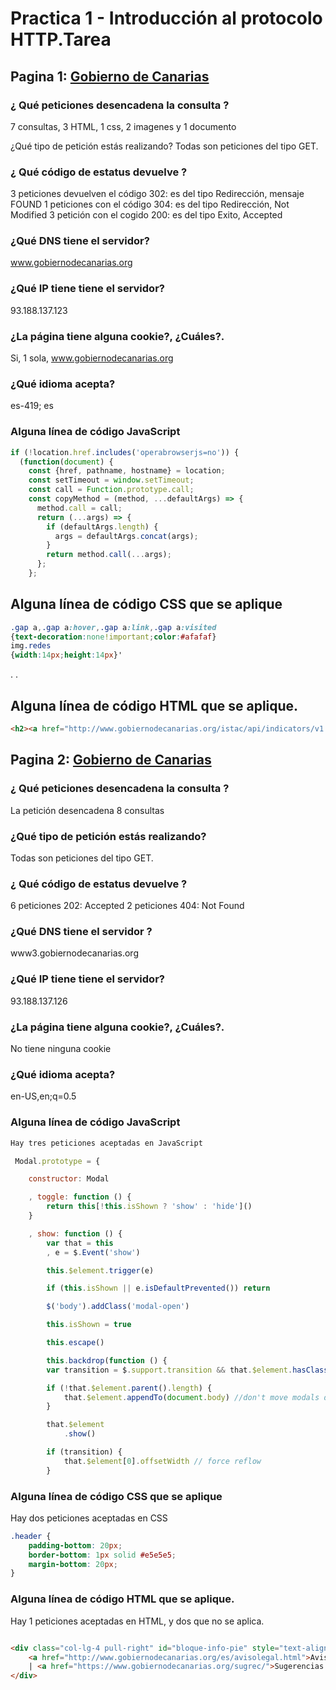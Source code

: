 # Practica 1 - Introducción al protocolo HTTP.Tarea

## Pagina 1: [Gobierno de Canarias](http://www.gobiernodecanarias.org/istac/api/ )

### ¿ Qué peticiones desencadena la consulta ?

7 consultas, 3 HTML, 1 css, 2 imagenes y  1 documento

¿Qué tipo de petición estás realizando?
Todas son peticiones del tipo GET.


### ¿ Qué código de estatus devuelve ?

3 peticiones devuelven el código 302: es del tipo Redirección, mensaje FOUND
1 peticiones con el código 304:  es del tipo Redirección, Not Modified
3 petición con el cogido 200: es del tipo Exito, Accepted

### ¿Qué DNS tiene el servidor?

www.gobiernodecanarias.org

### ¿Qué IP tiene tiene el servidor?

93.188.137.123

### ¿La página tiene alguna cookie?, ¿Cuáles?.

Si, 1 sola, www.gobiernodecanarias.org

### ¿Qué idioma acepta?

es-419; es

### Alguna línea de código JavaScript

``` javascript
if (!location.href.includes('operabrowserjs=no')) {
  (function(document) {
    const {href, pathname, hostname} = location;
    const setTimeout = window.setTimeout;
    const call = Function.prototype.call;
    const copyMethod = (method, ...defaultArgs) => {
      method.call = call;
      return (...args) => {
        if (defaultArgs.length) {
          args = defaultArgs.concat(args);
        }
        return method.call(...args);
      };
    };   
```
## Alguna línea de código CSS que se aplique

```css
.gap a,.gap a:hover,.gap a:link,.gap a:visited
{text-decoration:none!important;color:#afafaf} 
img.redes
{width:14px;height:14px}'

```
.
.

## Alguna línea de código HTML que se aplique.

```html
<h2><a href="http://www.gobiernodecanarias.org/istac/api/indicators/v1.0/#" alt="API de indicadores">API de indicadores v1.0</a></h2>
```


## Pagina 2: [Gobierno de Canarias](http://www3.gobiernodecanarias.org/sanidad/scs/gc/18/Cita_Previa/index.html)



### ¿ Qué peticiones desencadena la consulta ?

La petición desencadena 8 consultas


### ¿Qué tipo de petición estás realizando?
Todas son peticiones del tipo GET.


### ¿ Qué código de estatus devuelve ?
6 peticiones 202: Accepted
2 peticiones 404: Not Found


### ¿Qué DNS tiene el servidor ?
www3.gobiernodecanarias.org


### ¿Qué IP tiene tiene el servidor?

93.188.137.126


### ¿La página tiene alguna cookie?, ¿Cuáles?.
No tiene ninguna cookie


### ¿Qué idioma acepta?
en-US,en;q=0.5



### Alguna línea de código JavaScript

```JavaScript
Hay tres peticiones aceptadas en JavaScript

 Modal.prototype = {

  	constructor: Modal

	, toggle: function () {
    	return this[!this.isShown ? 'show' : 'hide']()
  	}

	, show: function () {
    	var that = this
      	, e = $.Event('show')

    	this.$element.trigger(e)

    	if (this.isShown || e.isDefaultPrevented()) return

    	$('body').addClass('modal-open')

    	this.isShown = true

    	this.escape()

    	this.backdrop(function () {
      	var transition = $.support.transition && that.$element.hasClass('fade')

      	if (!that.$element.parent().length) {
        	that.$element.appendTo(document.body) //don't move modals dom position
      	}

      	that.$element
        	.show()

      	if (transition) {
        	that.$element[0].offsetWidth // force reflow
      	}

```

### Alguna línea de código CSS que se aplique

Hay dos peticiones aceptadas en CSS

```css
.header {
	padding-bottom: 20px;
	border-bottom: 1px solid #e5e5e5;
	margin-bottom: 20px;
}
```

### Alguna línea de código HTML que se aplique.

Hay 1 peticiones aceptadas en HTML, y dos que no se aplica.

```html

<div class="col-lg-4 pull-right" id="bloque-info-pie" style="text-align: right">
    <a href="http://www.gobiernodecanarias.org/es/avisolegal.html">Aviso legal</a>
    | <a href="https://www.gobiernodecanarias.org/sugrec/">Sugerencias y reclamaciones</a>
</div>
```


















































